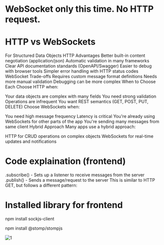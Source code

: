 # WebSocket only this time. No HTTP request.

# HTTP vs WebSockets

For Structured Data Objects
HTTP Advantages
Better built-in content negotiation (application/json)
Automatic validation in many frameworks
Clear API documentation standards (OpenAPI/Swagger)
Easier to debug with browser tools
Simpler error handling with HTTP status codes
WebSocket Trade-offs
Requires custom message format definitions
Needs more manual validation
Debugging can be more complex
When to Choose Each
Choose HTTP when:

Your data objects are complex with many fields
You need strong validation
Operations are infrequent
You want REST semantics (GET, POST, PUT, DELETE)
Choose WebSockets when:

You need high message frequency
Latency is critical
You're already using WebSockets for other parts of the app
You're sending many messages from same client
Hybrid Approach
Many apps use a hybrid approach:

HTTP for CRUD operations on complex objects
WebSockets for real-time updates and notifications

# Code explaination (frontend)
.subscribe() - Sets up a listener to receive messages from the server
.publish() - Sends a message/request to the server
This is similar to HTTP GET, but follows a different pattern:


# Installed library for frontend

npm install sockjs-client

npm install @stomp/stompjs

![1](https://github.com/user-attachments/assets/5c7daf42-1f6a-473b-b3b1-a63566b06872)





